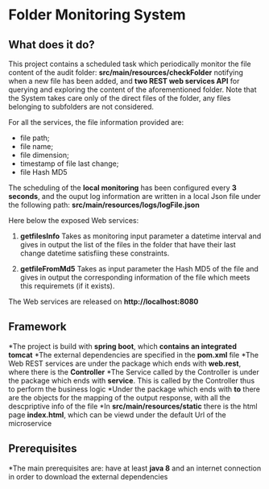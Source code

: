 # Folder Monitoring System

## What does it do?
This project contains a scheduled task which periodically monitor the file content of the audit folder: **src/main/resources/checkFolder** notifying when a new file has been added, and **two REST web services API** for querying and exploring the content of the aforementioned folder.
Note that the System takes care only of the direct files of the folder, any files belonging to subfolders are not considered.

For all the services, the file information provided are: 
* file path;
* file name;
* file dimension;
* timestamp of file last change;
* file Hash MD5

The scheduling of the **local monitoring** has been configured every **3 seconds**, and the ouput log information are written in a local Json file under the following path:
**src/main/resources/logs/logFile.json**

Here below the exposed Web services:

1. **getfilesInfo**
   Takes as monitoring input parameter a datetime interval and gives in output the list of the files in the folder that have their last change datetime satisfiing these   constraints.
   
2. **getfileFromMd5**
   Takes as input parameter the Hash MD5 of the file and gives in output the corresponding information of the file which meets this requiremets (if it exists).

The Web services are released on **http://localhost:8080**

## Framework
*The project is build with **spring boot**, which **contains an integrated tomcat**
*The external dependencies are specified in the **pom.xml** file
*The Web REST services are under the package which ends with **web.rest**, where there is the **Controller**
*The Service called by the Controller is under the package which ends with **service**. This is called by the Controller thus to perform the business logic
*Under the package which ends with **to** there are the objects for the mapping of the output response, with all the descpriptive info of the file
*In **src/main/resources/static** there is the html page **index.html**, which can be viewd under the default Url of the microservice

## Prerequisites
*The main prerequisites are: have at least **java 8** and an internet connection in order to download the external dependencies
